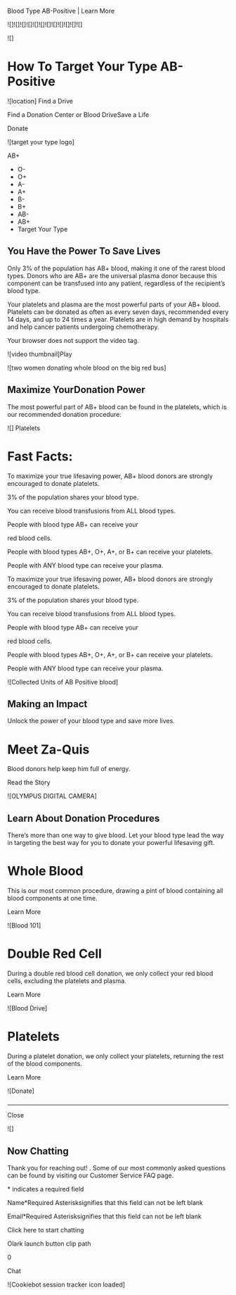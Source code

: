 Blood Type AB-Positive | Learn More 

![]![]![]![]![]![]![]![]![]![]![]![]

![]

# How To Target Your Type AB-Positive

 ![location]  Find a Drive

Find a Donation Center or Blood DriveSave a Life

Donate

![target your type logo]

AB+

*   O-
*   O+
*   A-
*   A+
*   B-
*   B+
*   AB-
*   AB+
*   Target Your Type

## You Have the Power To Save Lives

Only 3% of the population has AB+ blood, making it one of the rarest blood types. Donors who are AB+ are the universal plasma donor because this component can be transfused into any patient, regardless of the recipient’s blood type.  
  
Your platelets and plasma are the most powerful parts of your AB+ blood. Platelets can be donated as often as every seven days, recommended every 14 days, and up to 24 times a year. Platelets are in high demand by hospitals and help cancer patients undergoing chemotherapy.

  Your browser does not support the video tag.

![video thumbnail]Play

![two women donating whole blood on the big red bus]

## Maximize YourDonation Power

The most powerful part of AB+ blood can be found in the platelets, which is our recommended donation procedure:

 ![] Platelets 

# Fast Facts:

 

To maximize your true lifesaving power, AB+ blood donors are strongly encouraged to donate platelets.

 

3% of the population shares your blood type.

 

You can receive blood transfusions from ALL blood types.

 

People with blood type AB+ can receive your

red blood cells.

 

People with blood types AB+, O+, A+, or B+ can receive your platelets.

 

People with ANY blood type can receive your plasma.

 

To maximize your true lifesaving power, AB+ blood donors are strongly encouraged to donate platelets.

3% of the population shares your blood type.

You can receive blood transfusions from ALL blood types.

People with blood type AB+ can receive your

red blood cells.

People with blood types AB+, O+, A+, or B+ can receive your platelets.

People with ANY blood type can receive your plasma.

![Collected Units of AB Positive blood]

## Making an Impact

Unlock the power of your blood type and save more lives.

# Meet Za-Quis

Blood donors help keep him full of energy.

Read the Story

![OLYMPUS DIGITAL CAMERA]

## Learn About Donation Procedures

There’s more than one way to give blood. Let your blood type lead the way in targeting the best way for you to donate your powerful lifesaving gift.

# Whole Blood

This is our most common procedure, drawing a pint of blood containing all blood components at one time.

Learn More

![Blood 101]

# Double Red Cell

During a double red blood cell donation, we only collect your red blood cells, excluding the platelets and plasma.

Learn More

![Blood Drive]

# Platelets

During a platelet donation, we only collect your platelets, returning the rest of the blood components.

Learn More

![Donate]

##### 

* * *

 Close 

![]

## Now Chatting

Thank you for reaching out! . Some of our most commonly asked questions can be found by visiting our Customer Service FAQ page.

\* indicates a required field

Name\*Required Asterisksignifies that this field can not be left blank

Email\*Required Asterisksignifies that this field can not be left blank

Click here to start chatting

Olark launch button clip path

0

Chat

![Cookiebot session tracker icon loaded]